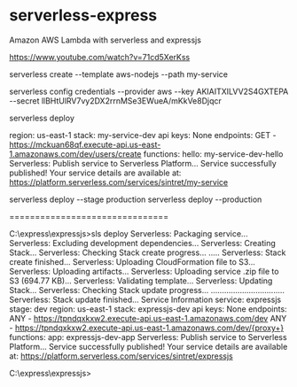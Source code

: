 # serverless-express
Amazon AWS Lambda with serverless and expressjs



https://www.youtube.com/watch?v=71cd5XerKss

serverless create --template aws-nodejs --path my-service

serverless config credentials --provider aws --key AKIAITXILVV2S4GXTEPA  --secret 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

serverless deploy



region: us-east-1
stack: my-service-dev
api keys:
  None
endpoints:
  GET - https://mckuan68qf.execute-api.us-east-1.amazonaws.com/dev/users/create
functions:
  hello: my-service-dev-hello
Serverless: Publish service to Serverless Platform...
Service successfully published! Your service details are available at:
https://platform.serverless.com/services/sintret/my-service


serverless deploy --stage production
serverless deploy --production








===============================


C:\express\expressjs>sls deploy
Serverless: Packaging service...
Serverless: Excluding development dependencies...
Serverless: Creating Stack...
Serverless: Checking Stack create progress...
.....
Serverless: Stack create finished...
Serverless: Uploading CloudFormation file to S3...
Serverless: Uploading artifacts...
Serverless: Uploading service .zip file to S3 (694.77 KB)...
Serverless: Validating template...
Serverless: Updating Stack...
Serverless: Checking Stack update progress...
.................................
Serverless: Stack update finished...
Service Information
service: expressjs
stage: dev
region: us-east-1
stack: expressjs-dev
api keys:
  None
endpoints:
  ANY - https://tpndqxkxw2.execute-api.us-east-1.amazonaws.com/dev
  ANY - https://tpndqxkxw2.execute-api.us-east-1.amazonaws.com/dev/{proxy+}
functions:
  app: expressjs-dev-app
Serverless: Publish service to Serverless Platform...
Service successfully published! Your service details are available at:
https://platform.serverless.com/services/sintret/expressjs

C:\express\expressjs>


